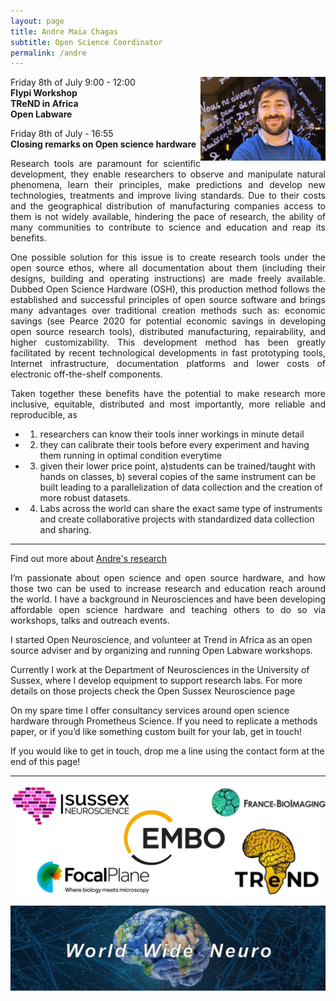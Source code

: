 ```yaml
---
layout: page
title: Andre Maia Chagas
subtitle: Open Science Coordinator
permalink: /andre
---
```


<img align="right" width="200" src="./assets/Thumbnails/Andre.png"/>

Friday 8th of July 9:00 - 12:00  
<strong>Flypi Workshop </strong>  
<strong>TReND in Africa </strong>  
<strong>Open Labware</strong>


Friday 8th of July - 16:55  
<strong> Closing remarks on Open science hardware</strong>

<p style='text-align: justify;'>
Research tools are paramount for scientific development, they enable researchers to observe and manipulate natural phenomena, learn their principles, make predictions and develop new technologies, treatments and improve living standards. Due to their costs and the geographical distribution of manufacturing companies access to them is not widely available, hindering the pace of research, the ability of many communities to contribute to science and education and reap its benefits.
</p>

<p style='text-align: justify;'>
	One possible solution for this issue is to create research tools under the open source ethos, where all documentation about them (including their designs, building and operating instructions) are made freely available. Dubbed Open Science Hardware (OSH), this production method follows the established and successful principles of open source software and brings many advantages over traditional creation methods such as: economic savings (see Pearce 2020 for potential economic savings in developing open source research tools), distributed manufacturing, repairability, and higher customizability. This development method has been greatly facilitated by recent technological developments in fast prototyping tools, Internet infrastructure, documentation platforms and lower costs of electronic off-the-shelf components.
</p>

<p style='text-align: justify;'>
	Taken together these benefits have the potential to make research more inclusive, equitable, distributed and most importantly, more reliable and reproducible, as

  - 1) researchers can know their tools inner workings in minute detail  
  - 2) they can calibrate their tools before every experiment and having them running in optimal condition everytime
  - 3) given their lower price point, a)students can be trained/taught with hands on classes, b) several copies of the same instrument can be built leading to a parallelization of data collection and the creation of more robust datasets.
  - 4) Labs across the world can share the exact same type of instruments and create collaborative projects with standardized data collection and sharing.
</p>

---

Find out more about <a href="https://amchagas.github.io/">Andre's research </a>

<p style='text-align: justify;'>
I’m passionate about open science and open source hardware, and how those two can be used to increase research and education reach around the world. I have a background in Neurosciences and have been developing affordable open science hardware and teaching others to do so via workshops, talks and outreach events.

I started Open Neuroscience, and volunteer at Trend in Africa as an open source adviser and by organizing and running Open Labware workshops.

Currently I work at the Department of Neurosciences in the University of Sussex, where I develop equipment to support research labs. For more details on those projects check the Open Sussex Neuroscience page

On my spare time I offer consultancy services around open science hardware through Prometheus Science. If you need to replicate a methods paper, or if you’d like something custom built for your lab, get in touch!

If you would like to get in touch, drop me a line using the contact form at the end of this page!
</p>

---

<img align="center" src="./assets/Logos/sponsors.png"/>


<img align="center"><img src="./assets/Logos/WWN.png"/>
